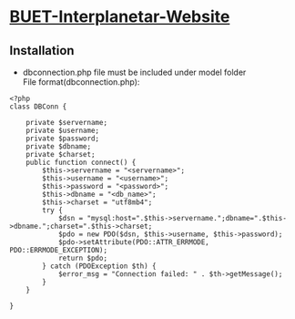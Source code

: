 # [BUET-Interplanetar-Website](https://buetinterplanetar.com/)
## Installation
- dbconnection.php file must be included under model folder <br />
File format(dbconnection.php):
```
<?php
class DBConn {

    private $servername;
    private $username;
    private $password;
    private $dbname;
    private $charset;
    public function connect() {
        $this->servername = "<servername>";
        $this->username = "<username>";
        $this->password = "<password>";
        $this->dbname = "<db_name>";
        $this->charset = "utf8mb4";
        try {
            $dsn = "mysql:host=".$this->servername.";dbname=".$this->dbname.";charset=".$this->charset;
            $pdo = new PDO($dsn, $this->username, $this->password);
            $pdo->setAttribute(PDO::ATTR_ERRMODE, PDO::ERRMODE_EXCEPTION);
            return $pdo;
        } catch (PDOException $th) {
            $error_msg = "Connection failed: " . $th->getMessage();
        }
    }

}
```
